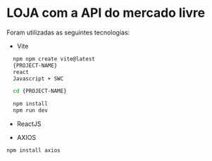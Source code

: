 # LOJA com a API do mercado livre

Foram utilizadas as seguintes tecnologias:
- Vite
```bash
  npm npm create vite@latest
  {PROJECT-NAME}
  react
  Javascript + SWC

  cd {PROJECT-NAME}

  npm install
  npm run dev
```
- ReactJS

- AXIOS
```bash
npm install axios

```